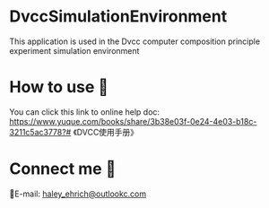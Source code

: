 # DvccSimulationEnvironment
This application is used in the Dvcc computer composition principle experiment simulation environment

# How to use 👀
You can click this link to online help doc: https://www.yuque.com/books/share/3b38e03f-0e24-4e03-b18c-3211c5ac3778?# 《DVCC使用手册》

# Connect me 🧐
📧E-mail: haley_ehrich@outlookc.com
